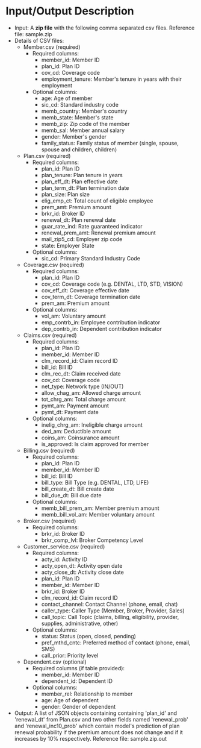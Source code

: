 # Input/Output Description
- Input: A **zip file** with the following comma separated csv files. Reference file: sample.zip
- Details of CSV files:
    - Member.csv (required)
        - Required columns: 
            - member_id: Member ID
            - plan_id: Plan ID
            - cov_cd: Coverage code
            - employment_tenure: Member's tenure in years with their employment
        - Optional columns:
            - age: Age of member
            - sic_cd: Standard industry code
            - memb_country: Member's country
            - memb_state: Member's state
            - memb_zip: Zip code of the member
            - memb_sal: Member annual salary
            - gender: Member's gender
            - family_status: Family status of member (single, spouse, spouse and children, children)
    - Plan.csv (required) 
        - Required columns: 
            - plan_id: Plan ID
            - plan_tenure: Plan tenure in years
            - plan_eff_dt: Plan effective date
            - plan_term_dt: Plan termination date
            - plan_size: Plan size
            - elig_emp_ct: Total count of eligible employee
            - prem_amt: Premium amount
            - brkr_id: Broker ID
            - renewal_dt: Plan renewal date
            - guar_rate_ind: Rate guaranteed indicator
            - renewal_prem_amt: Renewal premium amount
            - mail_zip5_cd: Employer zip code
            - state: Employer State        
        - Optional columns:
            - sic_cd: Primary Standard Industry Code       
    - Coverage.csv (required)
        - Required columns: 
            - plan_id: Plan ID
            - cov_cd: Coverage code (e.g. DENTAL, LTD, STD, VISION)
            - cov_eff_dt: Coverage effective date
            - cov_term_dt: Coverage termination date
            - prem_am: Premium amount
        - Optional columns:
            - vol_am: Voluntary amount
            - emp_contrb_in: Employee contribution indicator
            - dep_contrb_in: Dependent contribution indicator
    - Claims.csv (required) 
        - Required columns:
            - plan_id: Plan ID
            - member_id: Member ID
            - clm_record_id: Claim record ID
            - bill_id: Bill ID
            - clm_rec_dt: Claim received date
            - cov_cd: Coverage code
            - net_type: Network type (IN/OUT)
            - allow_chag_am: Allowed charge amount
            - tot_chrg_am: Total charge amount
            - pymt_am: Payment amount
            - pymt_dt: Payment date 
        - Optional columns:
            - inelig_chrg_am: Ineligible charge amount
            - ded_am: Deductible amount
            - coins_am: Coinsurance amount
            - is_approved: Is claim approved for member
    - Billing.csv (required)
        - Required columns: 
            - plan_id: Plan ID
            - member_id: Member ID
            - bill_id: Bill ID
            - bill_type: Bill Type (e.g. DENTAL, LTD, LIFE)
            - bill_create_dt: Bill create date
            - bill_due_dt: Bill due date
        - Optional columns:
            - memb_bill_prem_am: Member premium amount
            - memb_bill_vol_am: Member voluntary amount
    - Broker.csv (required) 
        - Required columns: 
            - brkr_id: Broker ID
            - brkr_comp_lvl: Broker Competency Level
    - Customer_service.csv (required) 
        - Required columns: 
            - acty_id: Activity ID
            - acty_open_dt: Activity open date
            - acty_close_dt: Activity close date
            - plan_id: Plan ID
            - member_id: Member ID
            - brkr_id: Broker ID
            - clm_record_id: Claim record ID
            - contact_channel: Contact Channel (phone, email, chat)
            - caller_type: Caller Type (Member, Broker, Provider, Sales)
            - call_topic: Call Topic (claims, billing, eligibility, provider, supplies, administrative, other)
        - Optional columns:        
            - status: Status (open, closed, pending)
            - pref_mthd_cntc: Preferred method of contact (phone, email, SMS)
            - call_prior: Priority level
    - Dependent.csv (optional) 
        - Required columns (if table provided): 
            - member_id: Member ID
            - dependent_id: Dependent ID
        - Optional columns:
            - member_rel: Relationship to member
            - age: Age of dependent
            - gender: Gender of dependent 
- Output: A list of JSON objects containing containing 'plan_id' and 'renewal_dt' from Plan.csv and two other fields named 'renewal_prob' and 'renewal_inc10_prob' which contain model's prediction of plan renewal probability if the premium amount does not change and if it increases by 10% respectively. Reference file: sample.zip.out
